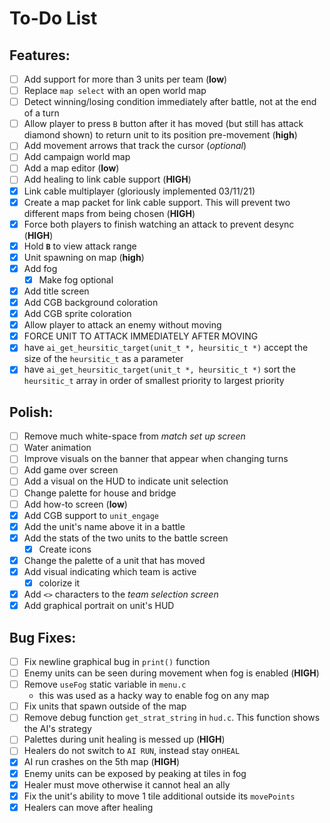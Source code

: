# **To-Do List**

## Features:
- [ ] Add support for more than 3 units per team (**low**)
- [ ] Replace `map select` with an open world map
- [ ] Detect winning/losing condition immediately after battle, not at the end of a turn
- [ ] Allow player to press `B` button after it has moved (but still has attack diamond shown) to return unit to its position pre-movement (**high**)
- [ ] Add movement arrows that track the cursor (*optional*)
- [ ] Add campaign world map
- [ ] Add a map editor (**low**)
- [ ] Add healing to link cable support (**HIGH**)
- [x] Link cable multiplayer (gloriously implemented 03/11/21)
- [x] Create a map packet for link cable support. This will prevent two different maps from being chosen (**HIGH**)
- [x] Force both players to finish watching an attack to prevent desync (**HIGH**)
- [x] Hold **`B`** to view attack range
- [x] Unit spawning on map (**high**)
- [x] Add fog
  - [x] Make fog optional
- [x] Add title screen
- [x] Add CGB background coloration
- [x] Add CGB sprite coloration
- [x] Allow player to attack an enemy without moving
- [x] FORCE UNIT TO ATTACK IMMEDIATELY AFTER MOVING
- [x] have `ai_get_heursitic_target(unit_t *, heursitic_t *)` accept the size of the `heursitic_t` as a parameter
- [x] have `ai_get_heursitic_target(unit_t *, heursitic_t *)` sort the `heursitic_t` array in order of smallest priority to largest priority

## Polish:
- [ ] Remove much white-space from *match set up screen*
- [ ] Water animation
- [ ] Improve visuals on the banner that appear when changing turns
- [ ] Add game over screen
- [ ] Add a visual on the HUD to indicate unit selection
- [ ] Change palette for house and bridge
- [ ] Add how-to screen (**low**)
- [x] Add CGB support to `unit_engage`
- [x] Add the unit's name above it in a battle
- [x] Add the stats of the two units to the battle screen
  - [x] Create icons
- [x] Change the palette of a unit that has moved
- [x] Add visual indicating which team is active
  - [x] colorize it
- [x] Add `<>` characters to the *team selection screen*
- [x] Add graphical portrait on unit's HUD

## Bug Fixes:
- [ ] Fix newline graphical bug in `print()` function
- [ ] Enemy units can be seen during movement when fog is enabled (**HIGH**)
- [ ] Remove `useFog` static variable in `menu.c`
  - this was used as a hacky way to enable fog on any map
- [ ] Fix units that spawn outside of the map
- [ ] Remove debug function `get_strat_string` in `hud.c`. This function shows the AI's strategy
- [ ] Palettes during unit healing is messed up (**HIGH**)
- [ ] Healers do not switch to `AI RUN`, instead stay on`HEAL`
- [x] AI run crashes on the 5th map (**HIGH**)
- [x] Enemy units can be exposed by peaking at tiles in fog
- [x] Healer must move otherwise it cannot heal an ally
- [x] Fix the unit's ability to move 1 tile additional outside its `movePoints`
- [x] Healers can move after healing